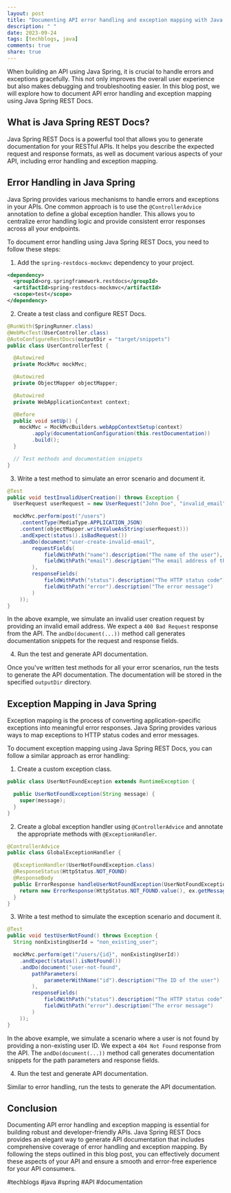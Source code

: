 ```yaml
---
layout: post
title: "Documenting API error handling and exception mapping with Java Spring REST Docs"
description: " "
date: 2023-09-24
tags: [techblogs, java]
comments: true
share: true
---
```


When building an API using Java Spring, it is crucial to handle errors and exceptions gracefully. This not only improves the overall user experience but also makes debugging and troubleshooting easier. In this blog post, we will explore how to document API error handling and exception mapping using Java Spring REST Docs.

## What is Java Spring REST Docs?

Java Spring REST Docs is a powerful tool that allows you to generate documentation for your RESTful APIs. It helps you describe the expected request and response formats, as well as document various aspects of your API, including error handling and exception mapping.

## Error Handling in Java Spring

Java Spring provides various mechanisms to handle errors and exceptions in your APIs. One common approach is to use the `@ControllerAdvice` annotation to define a global exception handler. This allows you to centralize error handling logic and provide consistent error responses across all your endpoints.

To document error handling using Java Spring REST Docs, you need to follow these steps:

1. Add the `spring-restdocs-mockmvc` dependency to your project.

```xml
<dependency>
  <groupId>org.springframework.restdocs</groupId>
  <artifactId>spring-restdocs-mockmvc</artifactId>
  <scope>test</scope>
</dependency>
```

2. Create a test class and configure REST Docs.

```java
@RunWith(SpringRunner.class)
@WebMvcTest(UserController.class)
@AutoConfigureRestDocs(outputDir = "target/snippets")
public class UserControllerTest {

  @Autowired
  private MockMvc mockMvc;

  @Autowired
  private ObjectMapper objectMapper;

  @Autowired
  private WebApplicationContext context;

  @Before
  public void setUp() {
    mockMvc = MockMvcBuilders.webAppContextSetup(context)
        .apply(documentationConfiguration(this.restDocumentation))
        .build();
  }

  // Test methods and documentation snippets
}
```

3. Write a test method to simulate an error scenario and document it.

```java
@Test
public void testInvalidUserCreation() throws Exception {
  UserRequest userRequest = new UserRequest("John Doe", "invalid_email");

  mockMvc.perform(post("/users")
    .contentType(MediaType.APPLICATION_JSON)
    .content(objectMapper.writeValueAsString(userRequest)))
    .andExpect(status().isBadRequest())
    .andDo(document("user-create-invalid-email",
        requestFields(
            fieldWithPath("name").description("The name of the user"),
            fieldWithPath("email").description("The email address of the user")
        ),
        responseFields(
            fieldWithPath("status").description("The HTTP status code"),
            fieldWithPath("error").description("The error message")
        )
    ));
}
```

In the above example, we simulate an invalid user creation request by providing an invalid email address. We expect a `400 Bad Request` response from the API. The `andDo(document(...))` method call generates documentation snippets for the request and response fields.

4. Run the test and generate API documentation.

Once you've written test methods for all your error scenarios, run the tests to generate the API documentation. The documentation will be stored in the specified `outputDir` directory.

## Exception Mapping in Java Spring

Exception mapping is the process of converting application-specific exceptions into meaningful error responses. Java Spring provides various ways to map exceptions to HTTP status codes and error messages.

To document exception mapping using Java Spring REST Docs, you can follow a similar approach as error handling:

1. Create a custom exception class.

```java
public class UserNotFoundException extends RuntimeException {

  public UserNotFoundException(String message) {
    super(message);
  }
}
```

2. Create a global exception handler using `@ControllerAdvice` and annotate the appropriate methods with `@ExceptionHandler`.

```java
@ControllerAdvice
public class GlobalExceptionHandler {

  @ExceptionHandler(UserNotFoundException.class)
  @ResponseStatus(HttpStatus.NOT_FOUND)
  @ResponseBody
  public ErrorResponse handleUserNotFoundException(UserNotFoundException ex) {
    return new ErrorResponse(HttpStatus.NOT_FOUND.value(), ex.getMessage());
  }
}
```

3. Write a test method to simulate the exception scenario and document it.

```java
@Test
public void testUserNotFound() throws Exception {
  String nonExistingUserId = "non_existing_user";

  mockMvc.perform(get("/users/{id}", nonExistingUserId))
    .andExpect(status().isNotFound())
    .andDo(document("user-not-found",
        pathParameters(
            parameterWithName("id").description("The ID of the user")
        ),
        responseFields(
            fieldWithPath("status").description("The HTTP status code"),
            fieldWithPath("error").description("The error message")
        )
    ));
}
```

In the above example, we simulate a scenario where a user is not found by providing a non-existing user ID. We expect a `404 Not Found` response from the API. The `andDo(document(...))` method call generates documentation snippets for the path parameters and response fields.

4. Run the test and generate API documentation.

Similar to error handling, run the tests to generate the API documentation.

## Conclusion

Documenting API error handling and exception mapping is essential for building robust and developer-friendly APIs. Java Spring REST Docs provides an elegant way to generate API documentation that includes comprehensive coverage of error handling and exception mapping. By following the steps outlined in this blog post, you can effectively document these aspects of your API and ensure a smooth and error-free experience for your API consumers.

#techblogs #java #spring #API #documentation